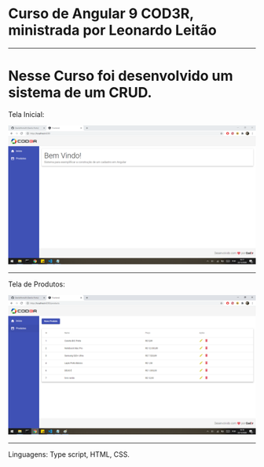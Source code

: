 # Curso de Angular 9 COD3R, ministrada por Leonardo Leitão

--------

# Nesse Curso foi desenvolvido um sistema de um CRUD.

Tela Inicial:


![alt text](https://github.com/DaniloPorto30/Angular_Projetos/blob/master/Crud-Angular-Cod3r/telainicial.png?raw=true)



-----

Tela de Produtos:


![alt text](https://github.com/DaniloPorto30/Angular_Projetos/blob/master/Crud-Angular-Cod3r/teladeprodutos.png?raw=true)





---- 

Linguagens: Type script, HTML, CSS.
